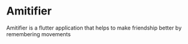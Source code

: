 # Amitifier
Amitifier is a flutter application that helps to make friendship better by remembering movements
